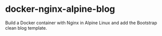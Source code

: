 # docker-nginx-alpine-blog
Build a Docker container with Nginx in Alpine Linux and add the Bootstrap clean blog template.
